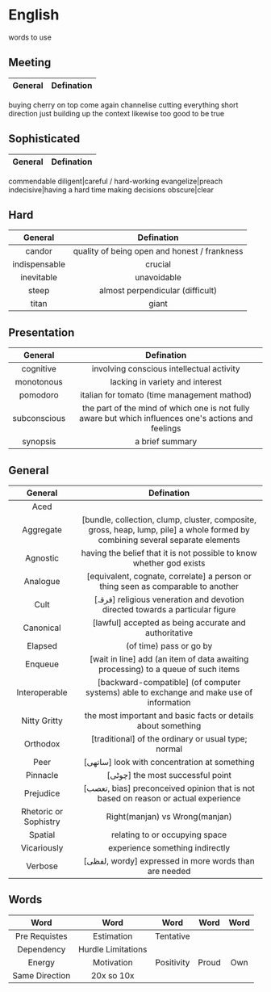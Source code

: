# English
words to use

## Meeting 
General|Defination
:-:|:-:
buying
cherry on top
come again
channelise
cutting everything short
direction
just building up the context
likewise
too good to be true

## Sophisticated 
General|Defination
:-:|:-:
commendable
diligent|careful / hard-working
evangelize|preach
indecisive|having a hard time making decisions
obscure|clear

## Hard 
General|Defination
:-:|:-:
candor|quality of being open and honest / frankness
indispensable|crucial
inevitable|unavoidable
steep|almost perpendicular (difficult)
titan|giant

## Presentation 
General|Defination
:-:|:-:
cognitive|involving conscious intellectual activity
monotonous|lacking in variety and interest
pomodoro|italian for tomato (time management mathod)
subconscious|the part of the mind of which one is not fully aware but which influences one's actions and feelings
synopsis|a brief summary

## General
General|Defination
:-:|:-:
Aced|
Aggregate|[bundle, collection, clump, cluster, composite, gross, heap, lump, pile] a whole formed by combining several separate elements
Agnostic|having the belief that it is not possible to know whether god exists
Analogue|[equivalent, cognate, correlate] a person or thing seen as comparable to another
Cult|[فرقہ] religious veneration and devotion directed towards a particular figure
Canonical|[lawful] accepted as being accurate and authoritative
Elapsed|(of time) pass or go by
Enqueue|[wait in line] add (an item of data awaiting processing) to a queue of such items
Interoperable|[backward-compatible] (of computer systems) able to exchange and make use of information
Nitty Gritty|the most important and basic facts or details about something
Orthodox|[traditional] of the ordinary or usual type; normal
Peer|[ساتھی] look with concentration at something
Pinnacle|[چوٹی] the most successful point
Prejudice|[تعصب, bias] preconceived opinion that is not based on reason or actual experience
Rhetoric or Sophistry|Right(manjan) vs Wrong(manjan)
Spatial|relating to or occupying space
Vicariously|experience something indirectly
Verbose|[لفظی, wordy] expressed in more words than are needed


## Words
Word|Word|Word|Word|Word
:-:|:-:|:-:|:-:|:-:
Pre Requistes|Estimation|Tentative		
Dependency|Hurdle	Limitations		
Energy|Motivation|Positivity|Proud|Own
Same Direction|20x so 10x			
